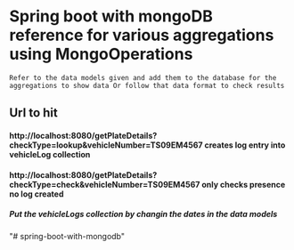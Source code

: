 # Spring boot with mongoDB reference for various aggregations using MongoOperations

`
Refer to the data models given and add them to the database for the aggregations to show data
Or follow that data format to check results
`


## Url to hit
#### http://localhost:8080/getPlateDetails?checkType=lookup&vehicleNumber=TS09EM4567 creates log entry into vehicleLog collection
#### http://localhost:8080/getPlateDetails?checkType=check&vehicleNumber=TS09EM4567 only checks presence no log created
##### Put the vehicleLogs collection by changin the dates in the data models
"# spring-boot-with-mongodb" 

